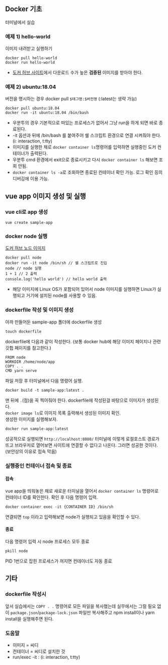 ## Docker 기초
터미널에서 실습
### 예제 1) hello-world
이미지 내려받고 실행하기
```
docker pull hello-world
docker run hello-world
```
- [도커 허브 사이트](https://hub.docker.com/)에서 다운로드 수가 높은 **검증된** 이미지를 받아야 한다.

### 예제 2) ubuntu:18.04
버전을 명시하는 경우 docker pull `$태그명:$버전명` (:latest는 생략 가능)

```
docker pull ubuntu:18.04
docker run -it ubuntu:18.04 /bin/bash
```
- 우분투의 경우 기본적으로 떠있는 프로세스가 없어서 그냥 run을 하게 되면 바로 종료된다.
- -it 옵션과 뒤에 /bin/bash 를 붙여주어 쉘 스크립트 환경으로 연결 시켜줘야 한다.(i: interaction, t:tty)
- 이미지를 실행한 채로 `docker container ls`명령어를 입력하면 실행중인 도커 컨테이너가 출력된다.
- 우분투 cmd 환경에서 exit으로 종료시키고 다시 `docker container ls` 해보면 조회 안됨.
- `docker container ls -a`로 조회하면 종료된 컨테이너 확인 가능. 로그 확인 등의 디버깅에 이용 가능.

## vue app 이미지 생성 및 실행
### vue cli로 app 생성
```
vue create sample-app
```
### docker node 실행
[도커 허브 노드 이미지](https://hub.docker.com/_/node)
```
docker pull node
docker run -it node /bin/sh // 쉘 스크립트로 진입
node // node 실행
1 + 1 // 2 출력
console.log('hello world') // hello world 출력
```
- 해당 이미지에 Linux OS가 포함되어 있어서 node 이미지를 실행하면 Linux가 실행되고 거기에 설치된 node를 사용할 수 있음.

### dockerfile 작성 및 이미지 생성
아까 만들어둔 sample-app 폴더에 dockerfile 생성
```
touch dockerfile
```
dockerfile에 다음과 같이 작성한다. (보통 docker hub에 해당 이미지 페이지나 관련 깃헙 페이지를 참고한다.)
```
FROM node
WORKDIR /home/node/app
COPY . .
CMD yarn serve
```
파일 저장 후 터미널에서 다음 명령어 실행.
```
docker build -t sample-app:latest .
```
맨 뒤에 `.`(점)을 꼭 찍어줘야 한다. dockerfile에 작성된걸 바탕으로 이미지가 생성된다.    
`docker image ls`로 이미지 목록 출력해서 생성된 이미지 확인.    
생성한 이미지를 실행해보자.
```
docker run sample-app:latest
```
성공적으로 실행되면 `http://localhost:8080/` 터미널에 이렇게 로컬호스트 경로가 뜨고 브라우저로 열어보면 사이트에 연결할 수 없다고 나온다.
그러면 성공한 것이다. (보안상의 이유로 접속 막음)

### 실행중인 컨테이너 접속 및 종료
#### 접속
vue app을 띄워놓은 채로 새로운 터미널을 열어서 `docker container ls` 명령어로 컨테이너 ID를 확인한다.
확인 후 다음 명령어 입력.
```
docker container exec -it {CONTAINER ID} /bin/sh
```
연결되면 `top` 이라고 입력해보면 node가 실행되고 있음을 확인할 수 있다.   
#### 종료
다음 명령어 입력 시 node 프로세스 모두 종료
```
pkill node
```
PID 1번으로 잡힌 프로세스가 꺼지면 컨테이너도 자동 종료

## 기타
### dockerfile 작성시
앞서 실습에서는 `COPY . .` 명령어로 모든 파일을 복사했는데 실무에서는 그럴 필요 없이 `package.json`/`package-lock.json` 파일만 복사해주고 npm install이나 yarn install을 실행해주면 된다.
### 도움말
- 이미지 = 씨디
- 컨테이너 = 씨디로 설치한 것
- run/exec -it : (i: interaction, t:tty)
